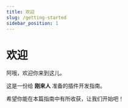 ```yaml
---
title: 欢迎
slug: /getting-started
sidebar_position: 1
---
```


# 欢迎

阿哦，欢迎你来到这儿。

这是一份给 **刚来人** 准备的插件开发指南。

希望你能在本篇指南中有所收获，让我们开始吧！
